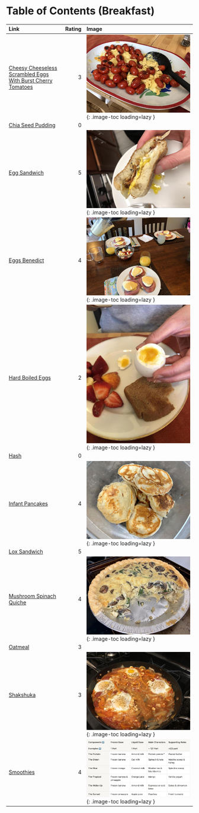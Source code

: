 # Table of Contents (Breakfast)

| Link                                                                                                                            |   Rating | Image                                                                                                                                                               |
|:--------------------------------------------------------------------------------------------------------------------------------|---------:|:--------------------------------------------------------------------------------------------------------------------------------------------------------------------|
| [Cheesy Cheeseless Scrambled Eggs With Burst Cherry Tomatoes](./cheesy_cheeseless_scrambled_eggs_with_burst_cherry_tomatoes.md) |        3 | ![cheesy_cheeseless_scrambled_eggs_with_burst_cherry_tomatoes.jpeg](./cheesy_cheeseless_scrambled_eggs_with_burst_cherry_tomatoes.jpeg){: .image-toc loading=lazy } |
| [Chia Seed Pudding](./chia_seed_pudding.md)                                                                                     |        0 | <!-- TODO: Capture image -->                                                                                                                                        |
| [Egg Sandwich](./egg_sandwich.md)                                                                                               |        5 | ![egg_sandwich.jpeg](./egg_sandwich.jpeg){: .image-toc loading=lazy }                                                                                               |
| [Eggs Benedict](./eggs_benedict.md)                                                                                             |        4 | ![eggs_benedict.jpg](./eggs_benedict.jpg){: .image-toc loading=lazy }                                                                                               |
| [Hard Boiled Eggs](./hard_boiled_eggs.md)                                                                                       |        2 | ![hard_boiled_eggs.jpeg](./hard_boiled_eggs.jpeg){: .image-toc loading=lazy }                                                                                       |
| [Hash](./hash.md)                                                                                                               |        0 | <!-- TODO: Capture image -->                                                                                                                                        |
| [Infant Pancakes](./infant_pancakes.md)                                                                                         |        4 | ![infant_pancakes.jpeg](./infant_pancakes.jpeg){: .image-toc loading=lazy }                                                                                         |
| [Lox Sandwich](./lox_sandwich.md)                                                                                               |        5 | <!-- TODO: Capture image -->                                                                                                                                        |
| [Mushroom Spinach Quiche](./mushroom_spinach_quiche.md)                                                                         |        4 | ![mushroom_spinach_quiche.jpeg](./mushroom_spinach_quiche.jpeg){: .image-toc loading=lazy }                                                                         |
| [Oatmeal](./oatmeal.md)                                                                                                         |        3 | <!-- TODO: Capture image -->                                                                                                                                        |
| [Shakshuka](./shakshuka.md)                                                                                                     |        3 | ![shakshuka.jpeg](./shakshuka.jpeg){: .image-toc loading=lazy }                                                                                                     |
| [Smoothies](./smoothies.md)                                                                                                     |        4 | ![smoothies-table.jpg](./smoothies-table.jpg){: .image-toc loading=lazy }                                                                                           |
